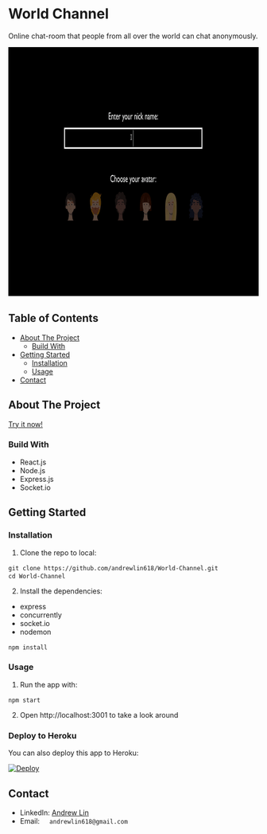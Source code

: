 # World Channel
Online chat-room that people from all over the world can chat anonymously.

<img src="screenshot.gif" height=500px alt="Screenshot"></img>

## Table of Contents
* [About The Project](#about-the-project)
  * [Build With](#build-with)
* [Getting Started](#getting-started)
  * [Installation](#installation)
  * [Usage](#usage)
* [Contact](#contact)

## About The Project

[Try it now!](https://worldchannel.herokuapp.com/)

### Build With
* React.js
* Node.js
* Express.js
* Socket.io

## Getting Started

### Installation

1. Clone the repo to local:
```
git clone https://github.com/andrewlin618/World-Channel.git
cd World-Channel
```

2. Install the dependencies:
* express
* concurrently
* socket.io
* nodemon
```
npm install
```
### Usage
1. Run the app with:
```
npm start
```
2. Open http://localhost:3001 to take a look around

### Deploy to Heroku
You can also deploy this app to Heroku:

[![Deploy](https://www.herokucdn.com/deploy/button.svg)](https://heroku.com/deploy)

## Contact
- LinkedIn: [Andrew Lin](https://www.linkedin.com/in/andrewlin618)
- Email:    &nbsp; &nbsp; `andrewlin618@gmail.com`
